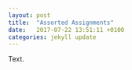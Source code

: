 ```yaml
---
layout: post
title:  "Assorted Assignments"
date:   2017-07-22 13:51:11 +0100
categories: jekyll update
---
```


Text.
